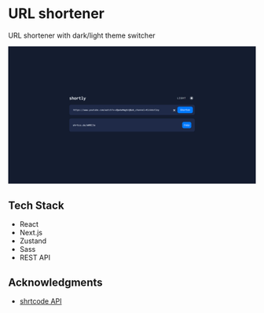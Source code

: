 # URL shortener

URL shortener with dark/light theme switcher

![](./screenshot.png)

## Tech Stack
- React
- Next.js
- Zustand
- Sass
- REST API

## Acknowledgments
- [shrtcode API](https://shrtco.de/)
